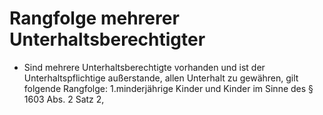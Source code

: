 # Rangfolge mehrerer Unterhaltsberechtigter

- Sind mehrere Unterhaltsberechtigte vorhanden und ist der Unterhaltspflichtige außerstande, allen Unterhalt zu gewähren, gilt folgende Rangfolge: 1.minderjährige Kinder und Kinder im Sinne des § 1603 Abs. 2 Satz 2,


